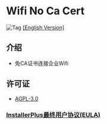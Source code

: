 # Wifi No Ca Cert

![Tag](https://img.shields.io/github/v/tag/Nextalone/WifiNoCaCert) [[English Version]](README.md)

## 介绍

- 免CA证书连接企业Wifi

## 许可证

- [AGPL-3.0](./LICENSE.md)

### [InstallerPlus最终用户协议(EULA)](./app/src/main/assets/eula.md)
